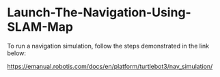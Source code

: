 # Launch-The-Navigation-Using-SLAM-Map

To run a navigation simulation, follow the steps demonstrated in the link below:

https://emanual.robotis.com/docs/en/platform/turtlebot3/nav_simulation/
